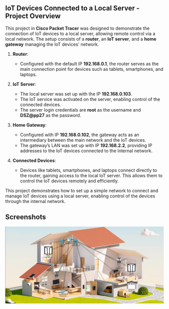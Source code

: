 
## IoT Devices Connected to a Local Server - Project Overview

This project in **Cisco Packet Tracer** was designed to demonstrate the connection of IoT devices to a local server, allowing remote control via a local network. The setup consists of a **router**, an **IoT server**, and a **home gateway** managing the IoT devices' network.

1. **Router**:
   - Configured with the default IP **192.168.0.1**, the router serves as the main connection point for devices such as tablets, smartphones, and laptops.

2. **IoT Server**:
   - The local server was set up with the IP **192.168.0.103**.
   - The IoT service was activated on the server, enabling control of the connected devices.
   - The server login credentials are **root** as the username and **DSZ@pp27** as the password.

3. **Home Gateway**:
   - Configured with IP **192.168.0.102**, the gateway acts as an intermediary between the main network and the IoT devices.
   - The gateway’s LAN was set up with IP **192.168.2.2**, providing IP addresses to the IoT devices connected to the internal network.

4. **Connected Devices**:
   - Devices like tablets, smartphones, and laptops connect directly to the router, gaining access to the local IoT server. This allows them to control the IoT devices remotely and efficiently.

This project demonstrates how to set up a simple network to connect and manage IoT devices using a local server, enabling control of the devices through the internal network.
## Screenshots
![IoT Serve](https://github.com/DanielDSZ/Cisco/blob/main/Networking/Introducion%20to%20IoT%20and%20Digital%20Transformation/Project/House%20IoT%20with%20Serve/IoT%20Serve.png)


